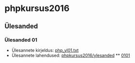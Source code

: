 phpkursus2016
=============

Ülesanded
---------

### Ülesanded 01

* Ülesannete kirjeldus: [php_yl01.txt](http://students.tmk.edu.ee/php/kursus/kodused_ylesanded/php_yl01.txt)
* Ülesannete lahendused: [phpkursus2016/ylesanded](https://github.com/kerakaru/phpkursus2016/tree/master/ylesanded)
** [0101](https://github.com/kerakaru/phpkursus2016/blob/master/ylesanded/yl0101.php)
